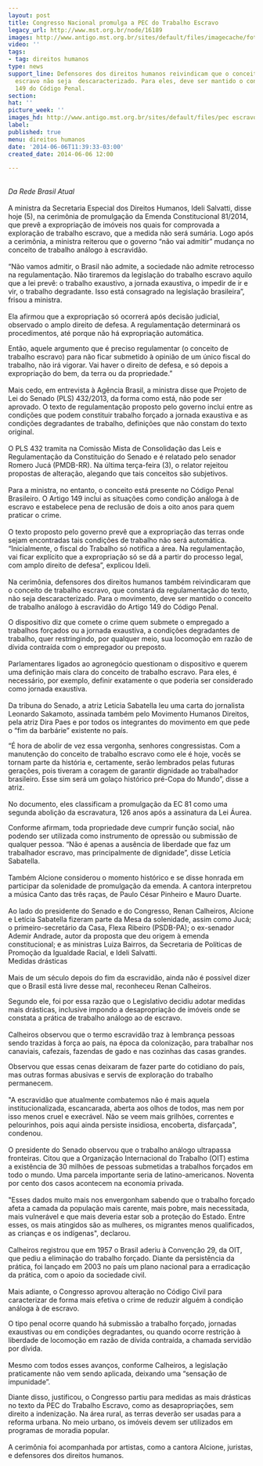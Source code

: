 ```yaml
---
layout: post
title: Congresso Nacional promulga a PEC do Trabalho Escravo
legacy_url: http://www.mst.org.br/node/16189
images: http://www.antigo.mst.org.br/sites/default/files/imagecache/foto_destaque/pec escravo.jpg
video: ''
tags:
- tag: direitos humanos
type: news
support_line: Defensores dos direitos humanos reivindicam que o conceito de  trabalho
  escravo não seja  descaracterizado. Para eles, deve ser mantido o conceito do Artigo
  149 do Código Penal.
section: 
hat: ''
picture_week: ''
images_hd: http://www.antigo.mst.org.br/sites/default/files/pec escravo.jpg
label: 
published: true
menu: direitos humanos
date: '2014-06-06T11:39:33-03:00'
created_date: 2014-06-06 12:00

---
```

<p><br><em>Da Rede Brasil Atual</em><br><br>A ministra da Secretaria Especial dos Direitos Humanos, Ideli Salvatti, disse hoje (5), na cerimônia de promulgação da Emenda Constitucional 81/2014, que prevê a expropriação de imóveis nos quais for comprovada a exploração de trabalho escravo, que a medida não será sumária. Logo após a cerimônia, a ministra reiterou que o governo “não vai admitir” mudança no conceito de trabalho análogo à escravidão.<br><br>“Não vamos admitir, o Brasil não admite, a sociedade não admite retrocesso na regulamentação. Não tiraremos da legislação do trabalho escravo aquilo que a lei prevê: o trabalho exaustivo, a jornada exaustiva, o impedir de ir e vir, o trabalho degradante. Isso está consagrado na legislação brasileira”, frisou a ministra.<br><br>Ela afirmou que a expropriação só ocorrerá após decisão judicial, observado o amplo direito de defesa. A regulamentação determinará os procedimentos, até porque não há expropriação automática. </p><p>Então, aquele argumento que é preciso regulamentar (o conceito de trabalho escravo) para não ficar submetido à opinião de um único fiscal do trabalho, não irá vigorar. Vai haver o direito de defesa, e só depois a expropriação do bem, da terra ou da propriedade.”<br><br>Mais cedo, em entrevista à Agência Brasil, a ministra disse que Projeto de Lei do Senado (PLS) 432/2013, da forma como está, não pode ser aprovado. O texto de regulamentação proposto pelo governo inclui entre as condições que podem constituir trabalho forçado a jornada exaustiva e as condições degradantes de trabalho, definições que não constam do texto original.<br><br>O PLS 432 tramita na Comissão Mista de Consolidação das Leis e Regulamentação da Constituição do Senado e é relatado pelo senador Romero Jucá (PMDB-RR). Na última terça-feira (3), o relator rejeitou propostas de alteração, alegando que tais conceitos são subjetivos.<br><br>Para a ministra, no entanto, o conceito está presente no Código Penal Brasileiro. O Artigo 149 inclui as situações como condição análoga à de escravo e estabelece pena de reclusão de dois a oito anos para quem praticar o crime.<br><br>O texto proposto pelo governo prevê que a expropriação das terras onde sejam encontradas tais condições de trabalho não será automática. “Inicialmente, o fiscal do Trabalho só notifica a área. Na regulamentação, vai ficar explícito que a expropriação só se dá a partir do processo legal, com amplo direito de defesa”, explicou Ideli.<br><br>Na cerimônia, defensores dos direitos humanos também reivindicaram que o conceito de trabalho escravo, que constará da regulamentação do texto, não seja descaracterizado. Para o movimento, deve ser mantido o conceito de trabalho análogo à escravidão do Artigo 149 do Código Penal. </p><p>O dispositivo diz que comete o crime quem submete o empregado a trabalhos forçados ou a jornada exaustiva, a condições degradantes de trabalho, quer restringindo, por qualquer meio, sua locomoção em razão de dívida contraída com o empregador ou preposto.<br><br>Parlamentares ligados ao agronegócio questionam o dispositivo e querem uma definição mais clara do conceito de trabalho escravo. Para eles, é necessário, por exemplo, definir exatamente o que poderia ser considerado como jornada exaustiva.<br><br>Da tribuna do Senado, a atriz Leticia Sabatella leu uma carta do jornalista Leonardo Sakamoto, assinada também pelo Movimento Humanos Direitos, pela atriz Dira Paes e por todos os integrantes do movimento em que pede o “fim da barbárie” existente no país. </p><p>“É hora de abolir de vez essa vergonha, senhores congressistas. Com a manutenção do conceito de trabalho escravo como ele é hoje, vocês se tornam parte da história e, certamente, serão lembrados pelas futuras gerações, pois tiveram a coragem de garantir dignidade ao trabalhador brasileiro. Esse sim será um golaço histórico pré-Copa do Mundo”, disse a atriz.<br><br>No documento, eles classificam a promulgação da EC 81 como uma segunda abolição da escravatura, 126 anos após a assinatura da Lei Áurea. </p><p>Conforme afirmam, toda propriedade deve cumprir função social, não podendo ser utilizada como instrumento de opressão ou submissão de qualquer pessoa. “Não é apenas a ausência de liberdade que faz um trabalhador escravo, mas principalmente de dignidade”, disse Letícia Sabatella.<br><br>Também Alcione considerou o momento histórico e se disse honrada em participar da solenidade de promulgação da emenda. A cantora interpretou a música Canto das três raças, de Paulo César Pinheiro e Mauro Duarte.<br><br>Ao lado do presidente do Senado e do Congresso, Renan Calheiros, Alcione e Letícia Sabatella fizeram parte da Mesa da solenidade, assim como Jucá; o primeiro-secretário da Casa, Flexa Ribeiro (PSDB-PA); o ex-senador Ademir Andrade, autor da proposta que deu origem à emenda constitucional; e as ministras Luiza Bairros, da Secretaria de Políticas de Promoção da Igualdade Racial, e Ideli Salvatti.<br>Medidas drásticas<br><br>Mais de um século depois do fim da escravidão, ainda não é possível dizer que o Brasil está livre desse mal, reconheceu Renan Calheiros.</p><p>Segundo ele, foi por essa razão que o Legislativo decidiu adotar medidas mais drásticas, inclusive impondo a desapropriação de imóveis onde se constata a prática de trabalho análogo ao de escravo.<br><br>Calheiros observou que o termo escravidão traz à lembrança pessoas sendo trazidas à força ao país, na época da colonização, para trabalhar nos canaviais, cafezais, fazendas de gado e nas cozinhas das casas grandes.</p><p>Observou que essas cenas deixaram de fazer parte do cotidiano do país, mas outras formas abusivas e servis de exploração do trabalho permanecem.<br><br>"A escravidão que atualmente combatemos não é mais aquela institucionalizada, escancarada, aberta aos olhos de todos, mas nem por isso menos cruel e execrável. Não se veem mais grilhões, correntes e pelourinhos, pois aqui ainda persiste insidiosa, encoberta, disfarçada", condenou.<br><br>O presidente do Senado observou que o trabalho análogo ultrapassa fronteiras. Citou que a Organização Internacional do Trabalho (OIT) estima a existência de 30 milhões de pessoas submetidas a trabalhos forçados em todo o mundo. Uma parcela importante seria de latino-americanos. Noventa por cento dos casos acontecem na economia privada.<br><br>"Esses dados muito mais nos envergonham sabendo que o trabalho forçado afeta a camada da população mais carente, mais pobre, mais necessitada, mais vulnerável e que mais deveria estar sob a proteção do Estado. Entre esses, os mais atingidos são as mulheres, os migrantes menos qualificados, as crianças e os indígenas", declarou.<br><br>Calheiros registrou que em 1957 o Brasil aderiu à Convenção 29, da OIT, que pediu a eliminação do trabalho forçado. Diante da persistência da prática, foi lançado em 2003 no país um plano nacional para a erradicação da prática, com o apoio da sociedade civil.<br><br>Mais adiante, o Congresso aprovou alteração no Código Civil para caracterizar de forma mais efetiva o crime de reduzir alguém à condição análoga à de escravo.&nbsp;</p><p>O tipo penal ocorre quando há submissão a trabalho forçado, jornadas exaustivas ou em condições degradantes, ou quando ocorre restrição à liberdade de locomoção em razão de dívida contraída, a chamada servidão por dívida.<br><br>Mesmo com todos esses avanços, conforme Calheiros, a legislação praticamente não vem sendo aplicada, deixando uma “sensação de impunidade”. </p><p>Diante disso, justificou, o Congresso partiu para medidas as mais drásticas no texto da PEC do Trabalho Escravo, como as desapropriações, sem direito a indenização. Na área rural, as terras deverão ser usadas para a reforma urbana. No meio urbano, os imóveis devem ser utilizados em programas de moradia popular.<br><br>A cerimônia foi acompanhada por artistas, como a cantora Alcione, juristas, e defensores dos direitos humanos.</p>
